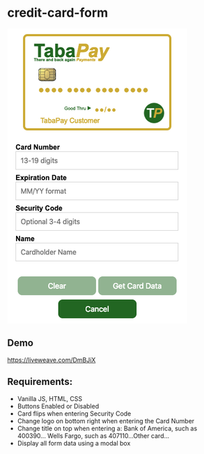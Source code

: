 # credit-card-form

![alt text](https://github.com/abuznego23/credit-card-form/blob/master/demo.png)

## Demo
https://liveweave.com/DmBJiX

## Requirements:
* Vanilla JS, HTML, CSS
* Buttons Enabled or Disabled
* Card flips when entering Security Code
* Change logo on bottom right when entering the Card Number
* Change title on top when entering a:
    Bank of America, such as 400390... Wells Fargo, such as 407110...Other card...
* Display all form data using a modal box
